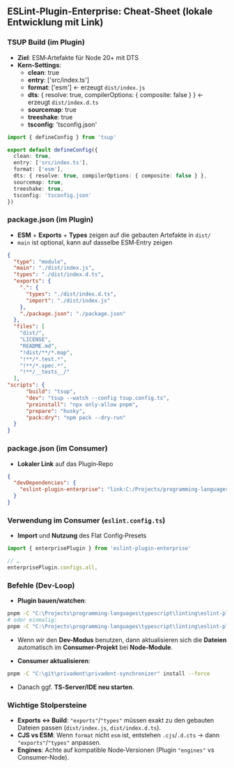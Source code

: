## ESLint-Plugin-Enterprise: Cheat‑Sheet (lokale Entwicklung mit Link)

### TSUP Build (im Plugin)
- **Ziel**: ESM‑Artefakte für Node 20+ mit DTS
- **Kern-Settings**:
  - **clean**: true
  - **entry**: ['src/index.ts']
  - **format**: ['esm']  ← erzeugt `dist/index.js`
  - **dts**: { resolve: true, compilerOptions: { composite: false } }  ← erzeugt `dist/index.d.ts`
  - **sourcemap**: true
  - **treeshake**: true
  - **tsconfig**: 'tsconfig.json'

```ts
import { defineConfig } from 'tsup'

export default defineConfig({
  clean: true,
  entry: ['src/index.ts'],
  format: ['esm'],
  dts: { resolve: true, compilerOptions: { composite: false } },
  sourcemap: true,
  treeshake: true,
  tsconfig: 'tsconfig.json'
})
```

### package.json (im Plugin)
- **ESM** + **Exports** + **Types** zeigen auf die gebauten Artefakte in `dist/`
- `main` ist optional, kann auf dasselbe ESM‑Entry zeigen

```json
{
  "type": "module",
  "main": "./dist/index.js",
  "types": "./dist/index.d.ts",
  "exports": {
    ".": {
      "types": "./dist/index.d.ts",
      "import": "./dist/index.js"
    },
    "./package.json": "./package.json"
  },
  "files": [
    "dist/",
    "LICENSE",
    "README.md",
    "!dist/**/*.map",
    "!**/*.test.*",
    "!**/*.spec.*",
    "!**/__tests__/"
  ],
"scripts": {
      "build": "tsup",
      "dev": "tsup --watch --config tsup.config.ts",
      "preinstall": "npx only-allow pnpm",
      "prepare": "husky",
      "pack:dry": "npm pack --dry-run"
  }
}
```

### package.json (im Consumer)
- **Lokaler Link** auf das Plugin‑Repo

```json
{
  "devDependencies": {
    "eslint-plugin-enterprise": "link:C:/Projects/programming-languages/typescript/linting/eslint-plugin-enterprise"
  }
}
```

### Verwendung im Consumer (`eslint.config.ts`)
- **Import** und **Nutzung** des Flat Config‑Presets

```ts
import { enterprisePlugin } from 'eslint-plugin-enterprise'

// …
enterprisePlugin.configs.all,
```

### Befehle (Dev‑Loop)
- **Plugin bauen/watchen**:
```bash
pnpm -C "C:\Projects\programming-languages\typescript\linting\eslint-plugin-enterprise" dev
# oder einmalig:
pnpm -C "C:\Projects\programming-languages\typescript\linting\eslint-plugin-enterprise" build
```
- Wenn wir den **Dev-Modus** benutzen, dann aktualisieren sich die **Dateien** automatisch im **Consumer-Projekt** bei **Node-Module**.

- **Consumer aktualisieren**:
```bash
pnpm -C "C:\git\privadent\privadent-synchronizer" install --force
```
- Danach ggf. **TS‑Server/IDE neu starten**.

### Wichtige Stolpersteine
- **Exports ↔ Build**: `"exports"`/`"types"` müssen exakt zu den gebauten Dateien passen (`dist/index.js`, `dist/index.d.ts`).
- **CJS vs ESM**: Wenn `format` nicht `esm` ist, entstehen `.cjs`/`.d.cts` → dann `"exports"`/`"types"` anpassen.
- **Engines**: Achte auf kompatible Node‑Versionen (Plugin `"engines"` vs Consumer‑Node).
